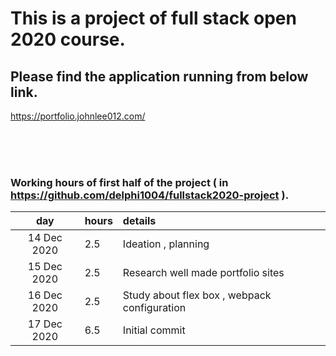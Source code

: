 # This is a project of full stack open 2020 course.

## Please find the application running from below link.

https://portfolio.johnlee012.com/


<br />
<br />
<br />

### Working hours of first half of the project ( in https://github.com/delphi1004/fullstack2020-project ).

| day | hours | details  |
| :----:|:-----| :-----|
| 14 Dec 2020 | 2.5    | Ideation , planning |
| 15 Dec 2020 | 2.5    | Research well made portfolio sites |
| 16 Dec 2020 | 2.5    | Study about flex box , webpack configuration |
| 17 Dec 2020 | 6.5    | Initial commit |


